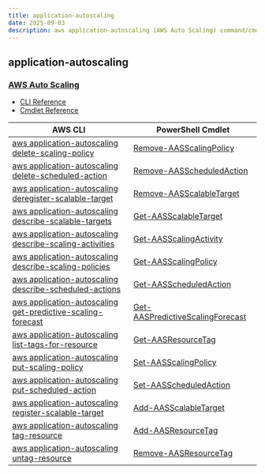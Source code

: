 ```yaml
---
title: application-autoscaling
date: 2025-09-03
description: aws application-autoscaling (AWS Auto Scaling) command/cmdlet list.
---
```


## application-autoscaling

### [AWS Auto Scaling](https://aws.amazon.com/autoscaling/)

* [CLI Reference](https://awscli.amazonaws.com/v2/documentation/api/latest/reference/application-autoscaling/index.html)
* [Cmdlet Reference](https://docs.aws.amazon.com/powershell/latest/reference/items/Application_Auto_Scaling_cmdlets.html)

|AWS CLI|PowerShell Cmdlet|
|----|----|
|[aws application-autoscaling delete-scaling-policy](https://awscli.amazonaws.com/v2/documentation/api/latest/reference/application-autoscaling/delete-scaling-policy.html)|[Remove-AASScalingPolicy](https://docs.aws.amazon.com/powershell/latest/reference/items/Remove-AASScalingPolicy.html)|
|[aws application-autoscaling delete-scheduled-action](https://awscli.amazonaws.com/v2/documentation/api/latest/reference/application-autoscaling/delete-scheduled-action.html)|[Remove-AASScheduledAction](https://docs.aws.amazon.com/powershell/latest/reference/items/Remove-AASScheduledAction.html)|
|[aws application-autoscaling deregister-scalable-target](https://awscli.amazonaws.com/v2/documentation/api/latest/reference/application-autoscaling/deregister-scalable-target.html)|[Remove-AASScalableTarget](https://docs.aws.amazon.com/powershell/latest/reference/items/Remove-AASScalableTarget.html)|
|[aws application-autoscaling describe-scalable-targets](https://awscli.amazonaws.com/v2/documentation/api/latest/reference/application-autoscaling/describe-scalable-targets.html)|[Get-AASScalableTarget](https://docs.aws.amazon.com/powershell/latest/reference/items/Get-AASScalableTarget.html)|
|[aws application-autoscaling describe-scaling-activities](https://awscli.amazonaws.com/v2/documentation/api/latest/reference/application-autoscaling/describe-scaling-activities.html)|[Get-AASScalingActivity](https://docs.aws.amazon.com/powershell/latest/reference/items/Get-AASScalingActivity.html)|
|[aws application-autoscaling describe-scaling-policies](https://awscli.amazonaws.com/v2/documentation/api/latest/reference/application-autoscaling/describe-scaling-policies.html)|[Get-AASScalingPolicy](https://docs.aws.amazon.com/powershell/latest/reference/items/Get-AASScalingPolicy.html)|
|[aws application-autoscaling describe-scheduled-actions](https://awscli.amazonaws.com/v2/documentation/api/latest/reference/application-autoscaling/describe-scheduled-actions.html)|[Get-AASScheduledAction](https://docs.aws.amazon.com/powershell/latest/reference/items/Get-AASScheduledAction.html)|
|[aws application-autoscaling get-predictive-scaling-forecast](https://awscli.amazonaws.com/v2/documentation/api/latest/reference/application-autoscaling/get-predictive-scaling-forecast.html)|[Get-AASPredictiveScalingForecast](https://docs.aws.amazon.com/powershell/latest/reference/items/Get-AASPredictiveScalingForecast.html)|
|[aws application-autoscaling list-tags-for-resource](https://awscli.amazonaws.com/v2/documentation/api/latest/reference/application-autoscaling/list-tags-for-resource.html)|[Get-AASResourceTag](https://docs.aws.amazon.com/powershell/latest/reference/items/Get-AASResourceTag.html)|
|[aws application-autoscaling put-scaling-policy](https://awscli.amazonaws.com/v2/documentation/api/latest/reference/application-autoscaling/put-scaling-policy.html)|[Set-AASScalingPolicy](https://docs.aws.amazon.com/powershell/latest/reference/items/Set-AASScalingPolicy.html)|
|[aws application-autoscaling put-scheduled-action](https://awscli.amazonaws.com/v2/documentation/api/latest/reference/application-autoscaling/put-scheduled-action.html)|[Set-AASScheduledAction](https://docs.aws.amazon.com/powershell/latest/reference/items/Set-AASScheduledAction.html)|
|[aws application-autoscaling register-scalable-target](https://awscli.amazonaws.com/v2/documentation/api/latest/reference/application-autoscaling/register-scalable-target.html)|[Add-AASScalableTarget](https://docs.aws.amazon.com/powershell/latest/reference/items/Add-AASScalableTarget.html)|
|[aws application-autoscaling tag-resource](https://awscli.amazonaws.com/v2/documentation/api/latest/reference/application-autoscaling/tag-resource.html)|[Add-AASResourceTag](https://docs.aws.amazon.com/powershell/latest/reference/items/Add-AASResourceTag.html)|
|[aws application-autoscaling untag-resource](https://awscli.amazonaws.com/v2/documentation/api/latest/reference/application-autoscaling/untag-resource.html)|[Remove-AASResourceTag](https://docs.aws.amazon.com/powershell/latest/reference/items/Remove-AASResourceTag.html)|

